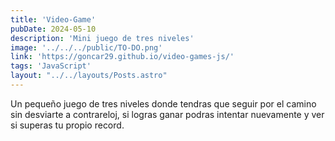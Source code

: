 ```yaml
---
title: 'Video-Game'
pubDate: 2024-05-10
description: 'Mini juego de tres niveles'
image: '../../../public/TO-DO.png'
link: 'https://goncar29.github.io/video-games-js/'
tags: 'JavaScript'
layout: "../../layouts/Posts.astro"
---
```


Un pequeño juego de tres niveles donde tendras que seguir por el camino sin desviarte a contrareloj, si logras ganar podras intentar nuevamente y ver si superas tu propio record. 